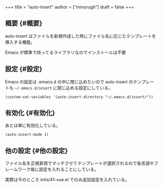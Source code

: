 +++
title = "auto-insert"
author = ["minorugh"]
draft = false
+++

## 概要 {#概要}

auto-insert はファイルを新規作成した時にファイル名に応じたテンプレートを挿入する機能。

Emacs が標準で持ってるライブラリなのでインストールは不要


## 設定 {#設定}

Emacs の設定は .emacs.d の中に閉じ込めたいので
auto-insert のテンプレートも `~/.emacs.d/insert` に閉じ込める設定にしている。

```emacs-lisp
(custom-set-variables '(auto-insert-directory "~/.emacs.d/insert/"))
```


## 有効化 {#有効化}

あとは単に有効化している。

```emacs-lisp
(auto-insert-mode 1)
```


## 他の設定 {#他の設定}

ファイル名を正規表現でマッチさせてテンプレートが選択されるので各言語やフレームワーク毎に設定を入れることにしている。

実際は今のところ inits/41-vue.el でのみ追加設定を入れている。
